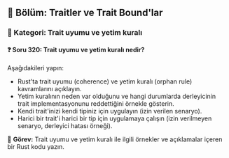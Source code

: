 ## 📘 Bölüm: Traitler ve Trait Bound'lar  
### 🔹 Kategori: Trait uyumu ve yetim kuralı  
#### ❓ Soru 320: Trait uyumu ve yetim kuralı nedir?

Aşağıdakileri yapın:

- Rust'ta trait uyumu (coherence) ve yetim kuralı (orphan rule) kavramlarını açıklayın.
- Yetim kuralının neden var olduğunu ve hangi durumlarda derleyicinin trait implementasyonunu reddettiğini örnekle gösterin.
- Kendi trait'inizi kendi tipiniz için uygulayın (izin verilen senaryo).
- Harici bir trait'i harici bir tip için uygulamaya çalışın (izin verilmeyen senaryo, derleyici hatası örneği).

🔧 **Görev:** Trait uyumu ve yetim kuralı ile ilgili örnekler ve açıklamalar içeren bir Rust kodu yazın.
